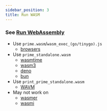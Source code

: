 ```yaml
---
sidebar_position: 3
title: Run WASM
---
```


### See [Run WebAssembly](/category/runwasm)

- Use `prime.wasm`/`wasm_exec_(go/tinygo).js`
  - [browsers](/run-wasm/browsers)
- Use `prime_standalone.wasm` 
  - [wasmtime](/run-wasm/standalone#wasmtime)
  - [wasm3](/run-wasm/standalone#wasm3)
  - [deno](/run-wasm/standalone#deno)
  - [bun](/run-wasm/standalone#bun)
- Use `print_prime_standalone.wasm` 
  - [WAVM](/run-wasm/standalone#wavm)
- May not work on
  - [wasmer](/run-wasm/standalone#wasmer)
  - [wasmi](/run-wasm/standalone#wasmi)

